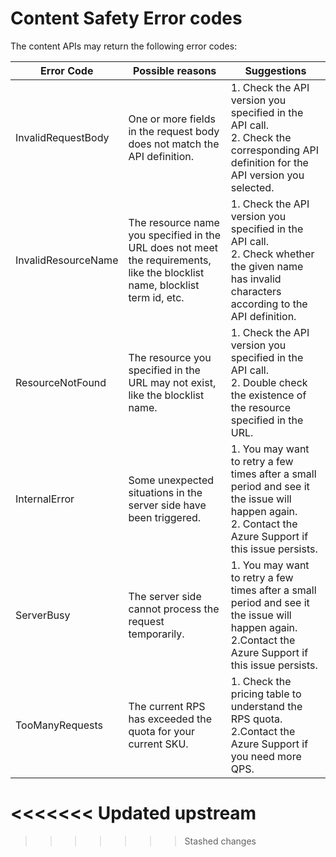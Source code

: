 # Content Safety Error codes 

The content APIs may return the following error codes:

| Error Code          | Possible reasons                                             | Suggestions                                                  |
| ------------------- | ------------------------------------------------------------ | ------------------------------------------------------------ |
| InvalidRequestBody  | One or more fields in the request body does not match the API definition. | 1. Check the API version you specified in the API call. <br/>2. Check the corresponding API definition for the API version you selected. |
| InvalidResourceName | The resource name you specified in the URL does not meet the requirements, like the blocklist name, blocklist term id, etc. | 1. Check the API version you specified in the API call.  <br/>2. Check whether the given name has invalid characters according to the API definition. |
| ResourceNotFound    | The resource you specified in the URL may not exist, like the blocklist name. | 1. Check the API version you specified in the API call. <br/> 2. Double check the existence of the resource specified in the URL. |
| InternalError       | Some unexpected situations in the server side have been triggered. | 1. You may want to retry a few times after a small period and see it the issue will happen again.  <br/>             2. Contact the Azure Support if this issue persists. |
| ServerBusy          | The server side cannot process the request temporarily.      | 1. You may want to retry a few times after a small period and see it the issue will happen again.  <br/>2.Contact the Azure Support if this issue persists. |
| TooManyRequests     | The current RPS has exceeded the quota for your current SKU. | 1. Check the pricing table to understand the RPS quota.   <br/>2.Contact the Azure Support if you need more QPS. |
<<<<<<< Updated upstream
=======

>>>>>>> Stashed changes
